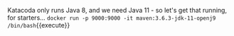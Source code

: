 Katacoda only runs Java 8, and we need Java 11 - so let's get that running, for starters...
`docker run -p 9000:9000 -it maven:3.6.3-jdk-11-openj9 /bin/bash`{{execute}}